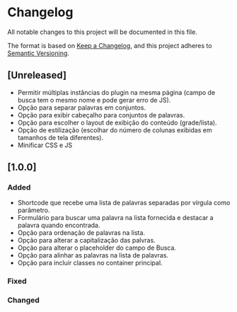 # Changelog

All notable changes to this project will be documented in this file.

The format is based on [Keep a Changelog](https://keepachangelog.com/en/1.1.0/),
and this project adheres to [Semantic Versioning](https://semver.org/spec/v2.0.0.html).

## [Unreleased]
- Permitir múltiplas instâncias do plugin na mesma página (campo de busca tem o mesmo nome e pode gerar erro de JS).
- Opção para separar palavras em conjuntos.
- Opção para exibir cabeçalho para conjuntos de palavras.
- Opção para escolher o layout de exibição do conteúdo (grade/lista).
- Opção de estilização (escolhar do número de colunas exibidas em tamanhos de tela diferentes).
- Minificar CSS e JS

## [1.0.0]
### Added
- Shortcode que recebe uma lista de palavras separadas por vírgula como parâmetro.
- Formulário para buscar uma palavra na lista fornecida e destacar a palavra quando encontrada.
- Opção para ordenação de palavras na lista.
- Opção para alterar a capitalização das palvras.
- Opção para alterar o placeholder do campo de Busca.
- Opção para alinhar as palavras na lista de palavras.
- Opção para incluir classes no container principal.

### Fixed

### Changed